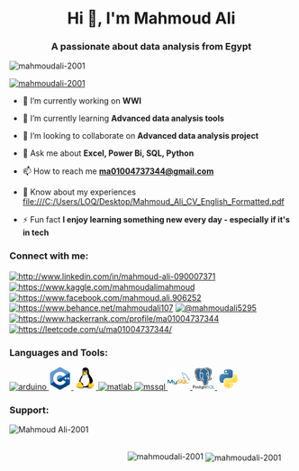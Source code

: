<h1 align="center">Hi 👋, I'm Mahmoud Ali</h1>
<h3 align="center">A passionate about data analysis from Egypt</h3>

<p align="left"> <img src="https://komarev.com/ghpvc/?username=mahmoudali-2001&label=Profile%20views&color=0e75b6&style=flat" alt="mahmoudali-2001" /> </p>

<p align="left"> <a href="https://github.com/ryo-ma/github-profile-trophy"><img src="https://github-profile-trophy.vercel.app/?username=mahmoudali-2001" alt="mahmoudali-2001" /></a> </p>

- 🔭 I’m currently working on **WWI**

- 🌱 I’m currently learning **Advanced data analysis tools**

- 👯 I’m looking to collaborate on **Advanced data analysis project**

- 💬 Ask me about **Excel, Power Bi, SQL, Python**

- 📫 How to reach me **ma01004737344@gmail.com**

- 📄 Know about my experiences [file:///C:/Users/LOQ/Desktop/Mahmoud_Ali_CV_English_Formatted.pdf](file:///C:/Users/LOQ/Desktop/Mahmoud_Ali_CV_English_Formatted.pdf)

- ⚡ Fun fact **I enjoy learning something new every day - especially if it's in tech**

<h3 align="left">Connect with me:</h3>
<p align="left">
<a href="https://linkedin.com/in/http://www.linkedin.com/in/mahmoud-ali-090007371" target="blank"><img align="center" src="https://raw.githubusercontent.com/rahuldkjain/github-profile-readme-generator/master/src/images/icons/Social/linked-in-alt.svg" alt="http://www.linkedin.com/in/mahmoud-ali-090007371" height="30" width="40" /></a>
<a href="https://kaggle.com/https://www.kaggle.com/mahmoudalimahmoud" target="blank"><img align="center" src="https://raw.githubusercontent.com/rahuldkjain/github-profile-readme-generator/master/src/images/icons/Social/kaggle.svg" alt="https://www.kaggle.com/mahmoudalimahmoud" height="30" width="40" /></a>
<a href="https://fb.com/https://www.facebook.com/mahmoud.ali.906252" target="blank"><img align="center" src="https://raw.githubusercontent.com/rahuldkjain/github-profile-readme-generator/master/src/images/icons/Social/facebook.svg" alt="https://www.facebook.com/mahmoud.ali.906252" height="30" width="40" /></a>
<a href="https://www.behance.net/https://www.behance.net/mahmoudali107" target="blank"><img align="center" src="https://raw.githubusercontent.com/rahuldkjain/github-profile-readme-generator/master/src/images/icons/Social/behance.svg" alt="https://www.behance.net/mahmoudali107" height="30" width="40" /></a>
<a href="https://www.youtube.com/c/@mahmoudali5295" target="blank"><img align="center" src="https://raw.githubusercontent.com/rahuldkjain/github-profile-readme-generator/master/src/images/icons/Social/youtube.svg" alt="@mahmoudali5295" height="30" width="40" /></a>
<a href="https://www.hackerrank.com/https://www.hackerrank.com/profile/ma01004737344" target="blank"><img align="center" src="https://raw.githubusercontent.com/rahuldkjain/github-profile-readme-generator/master/src/images/icons/Social/hackerrank.svg" alt="https://www.hackerrank.com/profile/ma01004737344" height="30" width="40" /></a>
<a href="https://www.leetcode.com/https://leetcode.com/u/ma01004737344/" target="blank"><img align="center" src="https://raw.githubusercontent.com/rahuldkjain/github-profile-readme-generator/master/src/images/icons/Social/leet-code.svg" alt="https://leetcode.com/u/ma01004737344/" height="30" width="40" /></a>
</p>

<h3 align="left">Languages and Tools:</h3>
<p align="left"> <a href="https://www.arduino.cc/" target="_blank" rel="noreferrer"> <img src="https://cdn.worldvectorlogo.com/logos/arduino-1.svg" alt="arduino" width="40" height="40"/> </a> <a href="https://www.w3schools.com/cpp/" target="_blank" rel="noreferrer"> <img src="https://raw.githubusercontent.com/devicons/devicon/master/icons/cplusplus/cplusplus-original.svg" alt="cplusplus" width="40" height="40"/> </a> <a href="https://www.linux.org/" target="_blank" rel="noreferrer"> <img src="https://raw.githubusercontent.com/devicons/devicon/master/icons/linux/linux-original.svg" alt="linux" width="40" height="40"/> </a> <a href="https://www.mathworks.com/" target="_blank" rel="noreferrer"> <img src="https://upload.wikimedia.org/wikipedia/commons/2/21/Matlab_Logo.png" alt="matlab" width="40" height="40"/> </a> <a href="https://www.microsoft.com/en-us/sql-server" target="_blank" rel="noreferrer"> <img src="https://www.svgrepo.com/show/303229/microsoft-sql-server-logo.svg" alt="mssql" width="40" height="40"/> </a> <a href="https://www.mysql.com/" target="_blank" rel="noreferrer"> <img src="https://raw.githubusercontent.com/devicons/devicon/master/icons/mysql/mysql-original-wordmark.svg" alt="mysql" width="40" height="40"/> </a> <a href="https://www.postgresql.org" target="_blank" rel="noreferrer"> <img src="https://raw.githubusercontent.com/devicons/devicon/master/icons/postgresql/postgresql-original-wordmark.svg" alt="postgresql" width="40" height="40"/> </a> <a href="https://www.python.org" target="_blank" rel="noreferrer"> <img src="https://raw.githubusercontent.com/devicons/devicon/master/icons/python/python-original.svg" alt="python" width="40" height="40"/> </a> </p>

<h3 align="left">Support:</h3>
<p><a href="https://www.buymeacoffee.com/Mahmoud Ali-2001"> <img align="left" src="https://cdn.buymeacoffee.com/buttons/v2/default-yellow.png" height="50" width="210" alt="Mahmoud Ali-2001" /></a></p><br><br>

<p><img align="left" src="https://github-readme-stats.vercel.app/api/top-langs?username=mahmoudali-2001&show_icons=true&locale=en&layout=compact" alt="mahmoudali-2001" /></p>

<p>&nbsp;<img align="center" src="https://github-readme-stats.vercel.app/api?username=mahmoudali-2001&show_icons=true&locale=en" alt="mahmoudali-2001" /></p>
